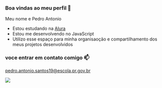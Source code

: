 ### Boa vindas ao meu perfil 💙

Meu nome e Pedro Antonio

- Estou estudando na [Alura](https://www.alura.com.br)
- Estou me desenvolvendo no JavaScript
- Utilizo esse espaço para minha organisaoção e compartilhamento dos meus projetos desenvolvidos

### voce entrar em contato comigo 📫

pedro.antonio.santos19@escola.pr.gov.br


![](https://media.tenor.com/O_QLgTmKfnQAAAAM/faith-the-unholy-trinity.gif)
